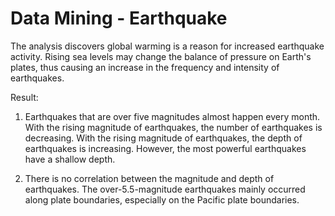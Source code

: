 # Data Mining - Earthquake

The analysis discovers global warming is a reason for increased earthquake activity. Rising sea levels may change the balance of pressure on Earth's plates, thus causing an increase in the frequency and intensity of earthquakes.

Result:

1. Earthquakes that are over five magnitudes almost happen every month. With the rising magnitude of earthquakes, the number of earthquakes is decreasing. With the rising magnitude of earthquakes, the depth of earthquakes is increasing. However, the most powerful earthquakes have a shallow depth.

3. There is no correlation between the magnitude and depth of earthquakes. The over-5.5-magnitude earthquakes mainly occurred along plate boundaries, especially on the Pacific plate boundaries.


